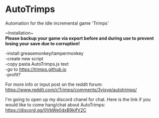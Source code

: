# AutoTrimps  
Automation for the idle incremental game 'Trimps'  
  
~Installation~  
<b>Please backup your game via export before and during use to prevent losing your save due to corruption!  </b>

-install greasemonkey/tampermonkey  
-create new script  
-copy pasta AutoTrimps.js text  
-go to https://trimps.github.io  
-profit?  
  
For more info or input post on the reddit forum: https://www.reddit.com/r/Trimps/comments/3yjsyq/autotrimps/  
  
I'm going to open up my discord chanel for chat. Here is the link if you would like to come hang/chat about AutoTrimps:  
https://discord.gg/0VbWe0dxB9kIfV2C
